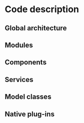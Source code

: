 # Code description

## Global architecture

## Modules

## Components

## Services

## Model classes

## Native plug-ins
